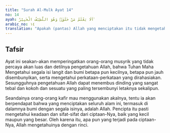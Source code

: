 ```yaml
---
title: "Surah Al-Mulk Ayat 14"
no: 14
ayah: اَلَا يَعْلَمُ مَنْ خَلَقَۗ وَهُوَ اللَّطِيْفُ الْخَبِيْرُ ࣖ 
arabic_no: ١٤
translation: "Apakah (pantas) Allah yang menciptakan itu tidak mengetahui? Dan Dia Mahahalus, Maha Mengetahui."
---
```


## Tafsir

Ayat ini seakan-akan memperingatkan orang-orang musyrik yang tidak percaya akan luas dan detilnya pengetahuan Allah, bahwa Tuhan Maha Mengetahui segala isi langit dan bumi betapa pun kecilnya, betapa pun jauh disembunyikan, serta mengetahui perkataan-perkataan yang dirahasiakan. Sesungguhnya pengetahuan Allah dapat menembus dinding yang sangat tebal dan kokoh dan sesuatu yang paling tersembunyi letaknya sekalipun.

Seandainya orang-orang kafir mau menggunakan akalnya, tentu ia akan berpendapat bahwa yang menciptakan seluruh alam ini, termasuk di dalamnya bumi dengan segala isinya, adalah Allah. Pencipta itu pasti mengetahui keadaan dan sifat-sifat dari ciptaan-Nya, baik yang kecil maupun yang besar. Oleh karena itu, apa pun yang terjadi pada ciptaan-Nya, Allah mengetahuinya dengan rinci.